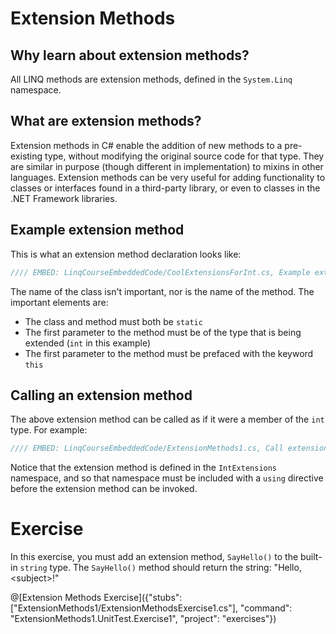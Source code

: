 # Extension Methods

## Why learn about extension methods?
All LINQ methods are extension methods, defined in the `System.Linq` namespace.

## What are extension methods?
Extension methods in C# enable the addition of new methods to a pre-existing type, without modifying the original source code for that type. They are similar in purpose (though different in implementation) to mixins in other languages. Extension methods can be very useful for adding functionality to classes or interfaces found in a third-party library, or even to classes in the .NET Framework libraries.

## Example extension method

This is what an extension method declaration looks like:

```csharp
//// EMBED: LinqCourseEmbeddedCode/CoolExtensionsForInt.cs, Example extension method declaration
```

The name of the class isn't important, nor is the name of the method. The important elements are:
 - The class and method must both be `static`
 - The first parameter to the method must be of the type that is being extended (`int` in this example)
 - The first parameter to the method must be prefaced with the keyword `this`

## Calling an extension method

The above extension method can be called as if it were a member of the `int` type. For example:

```csharp
//// EMBED: LinqCourseEmbeddedCode/ExtensionMethods1.cs, Call extension method
```

Notice that the extension method is defined in the `IntExtensions` namespace, and so that namespace must be included with a `using` directive before the extension method can be invoked.

# Exercise

In this exercise, you must add an extension method, `SayHello()` to the built-in `string` type. The `SayHello()` method should return the string: "Hello, &lt;subject&gt;!"

@[Extension Methods Exercise]({"stubs": ["ExtensionMethods1/ExtensionMethodsExercise1.cs"], "command": "ExtensionMethods1.UnitTest.Exercise1", "project": "exercises"})
